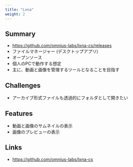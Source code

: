 ```yaml
---
title: "Lxna"
weight: 2
---
```


## Summary

- https://github.com/omnius-labs/lxna-cs/releases
- ファイルマネージャー (デスクトップアプリ)
- オープンソース
- 個人のPCで動作する想定
- 主に、動画と画像を管理するツールとなることを目指す

## Challenges

- アーカイブ形式ファイルも透過的にフォルダとして開きたい

## Features

- 動画と画像のサムネイルの表示
- 画像のプレビューの表示

## Links

- https://github.com/omnius-labs/lxna-cs
